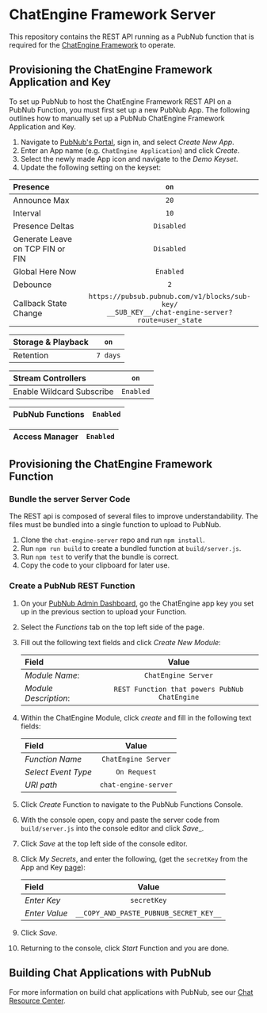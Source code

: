 # ChatEngine Framework Server

This repository contains the REST API running as a PubNub function that is required for
the [ChatEngine Framework](https://github.com/pubnub/chat-engine/) to operate.

## Provisioning the ChatEngine Framework Application and Key

To set up PubNub to host the ChatEngine Framework REST API on a PubNub Function, you must first set up a new PubNub App.
The following outlines how to manually set up a PubNub ChatEngine Framework Application and Key.

1. Navigate to [PubNub's Portal](https://dashboard.pubnub.com/), sign in, and select _Create New App_.
1. Enter an App name (e.g. `ChatEngine Application`) and click _Create_.
1. Select the newly made App icon and navigate to the _Demo Keyset_.
1. Update the following setting on the keyset:

| **Presence**      | `on` |
|:--------------|:--------:|
| Announce Max | `20` | 
| Interval | `10` |
| Presence Deltas | `Disabled` |
| Generate Leave on TCP FIN or FIN | `Disabled` |
| Global Here Now | `Enabled` |
| Debounce | `2` |
| Callback State Change | `https://pubsub.pubnub.com/v1/blocks/sub-key/` <br> `__SUB_KEY__/chat-engine-server?route=user_state` |

| **Storage & Playback** | `on` |
|:--------------|:--------:|
| Retention | `7 days` |

| **Stream Controllers** | `on` |
|:--------------|:--------:|
| Enable Wildcard Subscribe | `Enabled` |

| **PubNub Functions** | `Enabled` |
|:--------------|:--------:|

| **Access Manager** | `Enabled` |
|:--------------|:--------:|

## Provisioning the ChatEngine Framework Function

### Bundle the server Server Code

The REST api is composed of several files to improve understandability. The files
must be bundled into a single function to upload to PubNub.

1. Clone the `chat-engine-server` repo and run `npm install`.
1. Run `npm run build` to create a bundled function at `build/server.js`.
1. Run `npm test` to verify that the bundle is correct.
1. Copy the code to your clipboard for later use.

### Create a PubNub REST Function

1. On your [PubNub Admin Dashboard](https://dashboard.pubnub.com/), go the ChatEngine app key you set up in the previous section to upload your Function.
1. Select the _Functions_ tab on the top left side of the page.
1. Fill out the following text fields and click _Create New Module_:

	| Field	| Value |
	|:------|:-----:|
	| _Module Name_: | `ChatEngine Server` |
	| _Module Description_: | `REST Function that powers PubNub ChatEngine` |

	
1. Within the ChatEngine Module, click _create_ and fill in the following text fields:

	| Field	| Value |
	|:------|:-----:|
	| _Function Name_ | `ChatEngine Server`|
	| _Select Event Type_ | `On Request` |
	| _URI path_ | `chat-engine-server` |

1. Click _Create_ Function to navigate to the PubNub Functions Console.
1. With the console open, copy and paste the server code from `build/server.js` into the console editor and click _Save__.
1. Click _Save_ at the top left side of the console editor.
1. Click _My Secrets_, and enter the following, (get the `secretKey` from the App and Key [page](admin.pubnub.com)):

	| Field	| Value |
	|:------|:-----:|
	| _Enter Key_ | `secretKey`|
	| _Enter Value_ | `__COPY_AND_PASTE_PUBNUB_SECRET_KEY__` |

1. Click _Save_.
1. Returning to the console, click _Start_ Function and you are done.

## Building Chat Applications with PubNub

For more information on build chat applications with PubNub, see our
[Chat Resource Center](https://www.pubnub.com/developers/chat-resource-center/).